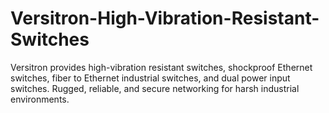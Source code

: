 # Versitron-High-Vibration-Resistant-Switches
Versitron provides high-vibration resistant switches, shockproof Ethernet switches, fiber to Ethernet industrial switches, and dual power input switches. Rugged, reliable, and secure networking for harsh industrial environments.
